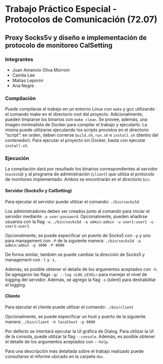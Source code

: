 # Trabajo Práctico Especial - Protocolos de Comunicación (72.07)
## Proxy Socks5v y diseño e implementación de protocolo de monitoreo CalSetting

### Integrantes
* Juan Amancio Oliva Morroni
* Camila Lee
* Matías Leporini
* Ana Negre

### Compilación 
Puede compilarse el trabajo en un entorno Linux con `make` y gcc utilizando el comando make en el directorio root del proyecto. Adicionalmente, pueden limpiarse los binarios con `make clean`.
Se provee, además, una imagen minimalista de Docker para compilar el trabajo y ejecutarlo. La misma puede utilizarse ejecutando los scripts provistos en el directorio “script”: en orden, deben correrse `build.sh`, `run.sh` e `install.sh` (dentro del contenedor). Para ejecutar el proyecto sin Docker, basta con ejecutar `install.sh`.

### Ejecución
La compilación dará por resultado los binarios correspondientes al servidor (`socks5d`) y al programa de administración (`client`) que utiliza el protocolo de monitoreo implementado. Ambos se encontrarán en el directorio `bin`.

#### Servidor (Socks5v y CalSetting)
Para ejecutar el servidor puede utilizar el comando:
`./bin/socks5d`

Los administradores deben ser creados junto al comando para iniciar el servidor mediante `-a user:password`. Opcionalmente, pueden añadirse usuarios con la flag `-u`. 
`./bin/socks5d -a admin:admin -u user1:user1 -u user1:user1`

Opcionalmente, se puede especificar un puerto de Socks5 con `-p` y uno para management con `-P` de la siguiente manera:
`./bin/socks5d -a admin:admin -p 1090 -P 8090`

De forma similar, también se puede cambiar la dirección de Socks5 y management con `-l` y `-L`.

Además, es posible obtener el detalle de los argumentos aceptados con `-h`.
Se agregaron las flags `-g/ --log <LOG_LEVEL>` para manejar el nivel de logging del servidor. Además, se agregó la flag `-s` (silent) para deshabilitar el logging.

#### Cliente 
Para ejecutar el cliente puede utilizar el comando:
`./bin/client`

Opcionalmente, se puede especificar un host y puerto de la siguiente manera:
`./bin/client -h localhost -p 9090`

Por defecto se intentará ejecutar la UI gráfica de Dialog. Para utilizar la UI de la consola, puede utilizar la flag `--console`.
Además, es posible obtener el detalle de los argumentos aceptados con `--help`.


Para una descripción más detallada sobre el trabajo realizado puede consultarse el informe ubicado en la carpeta `doc`.
